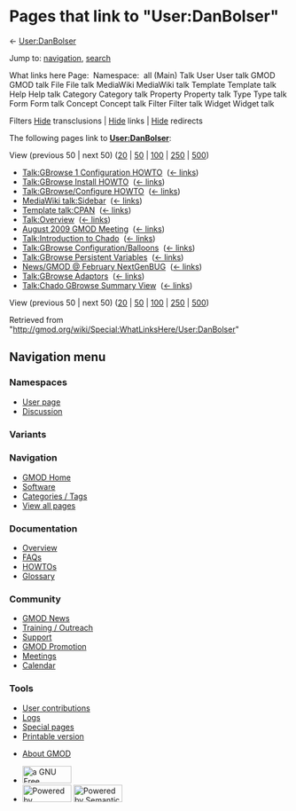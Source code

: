 <div id="mw-page-base" class="noprint">

</div>

<div id="mw-head-base" class="noprint">

</div>

<div id="content" class="mw-body" role="main">

<span id="top"></span>

<div id="mw-js-message" style="display:none;">

</div>



# <span dir="auto">Pages that link to "User:DanBolser"</span>

<div id="bodyContent">

<div id="contentSub">

← [User:DanBolser](/wiki/User:DanBolser "User:DanBolser")

</div>

<div id="jump-to-nav" class="mw-jump">

Jump to: [navigation](#mw-navigation), [search](#p-search)

</div>

<div id="mw-content-text">

What links here Page:  Namespace:  all (Main) Talk User User talk GMOD
GMOD talk File File talk MediaWiki MediaWiki talk Template Template talk
Help Help talk Category Category talk Property Property talk Type Type
talk Form Form talk Concept Concept talk Filter Filter talk Widget
Widget talk

Filters
[Hide](/mediawiki/index.php?title=Special:WhatLinksHere/User:DanBolser&hidetrans=1 "Special:WhatLinksHere/User:DanBolser")
transclusions \|
[Hide](/mediawiki/index.php?title=Special:WhatLinksHere/User:DanBolser&hidelinks=1 "Special:WhatLinksHere/User:DanBolser")
links \|
[Hide](/mediawiki/index.php?title=Special:WhatLinksHere/User:DanBolser&hideredirs=1 "Special:WhatLinksHere/User:DanBolser")
redirects

The following pages link to
**[User:DanBolser](/wiki/User:DanBolser "User:DanBolser")**:

View (previous 50 \| next 50)
([20](/mediawiki/index.php?title=Special:WhatLinksHere/User:DanBolser&limit=20 "Special:WhatLinksHere/User:DanBolser")
\|
[50](/mediawiki/index.php?title=Special:WhatLinksHere/User:DanBolser&limit=50 "Special:WhatLinksHere/User:DanBolser")
\|
[100](/mediawiki/index.php?title=Special:WhatLinksHere/User:DanBolser&limit=100 "Special:WhatLinksHere/User:DanBolser")
\|
[250](/mediawiki/index.php?title=Special:WhatLinksHere/User:DanBolser&limit=250 "Special:WhatLinksHere/User:DanBolser")
\|
[500](/mediawiki/index.php?title=Special:WhatLinksHere/User:DanBolser&limit=500 "Special:WhatLinksHere/User:DanBolser"))

- [Talk:GBrowse 1 Configuration
  HOWTO](/wiki/Talk:GBrowse_1_Configuration_HOWTO "Talk:GBrowse 1 Configuration HOWTO")
  ‎ <span class="mw-whatlinkshere-tools">([←
  links](/mediawiki/index.php?title=Special:WhatLinksHere&target=Talk%3AGBrowse+1+Configuration+HOWTO "Special:WhatLinksHere"))</span>
- [Talk:GBrowse Install
  HOWTO](/wiki/Talk:GBrowse_Install_HOWTO "Talk:GBrowse Install HOWTO") ‎
  <span class="mw-whatlinkshere-tools">([←
  links](/mediawiki/index.php?title=Special:WhatLinksHere&target=Talk%3AGBrowse+Install+HOWTO "Special:WhatLinksHere"))</span>
- [Talk:GBrowse/Configure
  HOWTO](/wiki/Talk:GBrowse/Configure_HOWTO "Talk:GBrowse/Configure HOWTO")
  ‎ <span class="mw-whatlinkshere-tools">([←
  links](/mediawiki/index.php?title=Special:WhatLinksHere&target=Talk%3AGBrowse%2FConfigure+HOWTO "Special:WhatLinksHere"))</span>
- [MediaWiki
  talk:Sidebar](/wiki/MediaWiki_talk:Sidebar "MediaWiki talk:Sidebar") ‎
  <span class="mw-whatlinkshere-tools">([←
  links](/mediawiki/index.php?title=Special:WhatLinksHere&target=MediaWiki+talk%3ASidebar "Special:WhatLinksHere"))</span>
- [Template talk:CPAN](/wiki/Template_talk:CPAN "Template talk:CPAN") ‎
  <span class="mw-whatlinkshere-tools">([←
  links](/mediawiki/index.php?title=Special:WhatLinksHere&target=Template+talk%3ACPAN "Special:WhatLinksHere"))</span>
- [Talk:Overview](/wiki/Talk:Overview "Talk:Overview") ‎
  <span class="mw-whatlinkshere-tools">([←
  links](/mediawiki/index.php?title=Special:WhatLinksHere&target=Talk%3AOverview "Special:WhatLinksHere"))</span>
- [August 2009 GMOD
  Meeting](/wiki/August_2009_GMOD_Meeting "August 2009 GMOD Meeting") ‎
  <span class="mw-whatlinkshere-tools">([←
  links](/mediawiki/index.php?title=Special:WhatLinksHere&target=August+2009+GMOD+Meeting "Special:WhatLinksHere"))</span>
- [Talk:Introduction to
  Chado](/wiki/Talk:Introduction_to_Chado "Talk:Introduction to Chado") ‎
  <span class="mw-whatlinkshere-tools">([←
  links](/mediawiki/index.php?title=Special:WhatLinksHere&target=Talk%3AIntroduction+to+Chado "Special:WhatLinksHere"))</span>
- [Talk:GBrowse
  Configuration/Balloons](/wiki/Talk:GBrowse_Configuration/Balloons "Talk:GBrowse Configuration/Balloons")
  ‎ <span class="mw-whatlinkshere-tools">([←
  links](/mediawiki/index.php?title=Special:WhatLinksHere&target=Talk%3AGBrowse+Configuration%2FBalloons "Special:WhatLinksHere"))</span>
- [Talk:GBrowse Persistent
  Variables](/wiki/Talk:GBrowse_Persistent_Variables "Talk:GBrowse Persistent Variables")
  ‎ <span class="mw-whatlinkshere-tools">([←
  links](/mediawiki/index.php?title=Special:WhatLinksHere&target=Talk%3AGBrowse+Persistent+Variables "Special:WhatLinksHere"))</span>
- [News/GMOD @ February
  NextGenBUG](/wiki/News/GMOD_@_February_NextGenBUG "News/GMOD @ February NextGenBUG")
  ‎ <span class="mw-whatlinkshere-tools">([←
  links](/mediawiki/index.php?title=Special:WhatLinksHere&target=News%2FGMOD+%40+February+NextGenBUG "Special:WhatLinksHere"))</span>
- [Talk:GBrowse
  Adaptors](/wiki/Talk:GBrowse_Adaptors "Talk:GBrowse Adaptors") ‎
  <span class="mw-whatlinkshere-tools">([←
  links](/mediawiki/index.php?title=Special:WhatLinksHere&target=Talk%3AGBrowse+Adaptors "Special:WhatLinksHere"))</span>
- [Talk:Chado GBrowse Summary
  View](/wiki/Talk:Chado_GBrowse_Summary_View "Talk:Chado GBrowse Summary View")
  ‎ <span class="mw-whatlinkshere-tools">([←
  links](/mediawiki/index.php?title=Special:WhatLinksHere&target=Talk%3AChado+GBrowse+Summary+View "Special:WhatLinksHere"))</span>

View (previous 50 \| next 50)
([20](/mediawiki/index.php?title=Special:WhatLinksHere/User:DanBolser&limit=20 "Special:WhatLinksHere/User:DanBolser")
\|
[50](/mediawiki/index.php?title=Special:WhatLinksHere/User:DanBolser&limit=50 "Special:WhatLinksHere/User:DanBolser")
\|
[100](/mediawiki/index.php?title=Special:WhatLinksHere/User:DanBolser&limit=100 "Special:WhatLinksHere/User:DanBolser")
\|
[250](/mediawiki/index.php?title=Special:WhatLinksHere/User:DanBolser&limit=250 "Special:WhatLinksHere/User:DanBolser")
\|
[500](/mediawiki/index.php?title=Special:WhatLinksHere/User:DanBolser&limit=500 "Special:WhatLinksHere/User:DanBolser"))

</div>

<div class="printfooter">

Retrieved from
"<http://gmod.org/wiki/Special:WhatLinksHere/User:DanBolser>"

</div>

<div id="catlinks" class="catlinks catlinks-allhidden">

</div>

<div class="visualClear">

</div>

</div>

</div>

<div id="mw-navigation">

## Navigation menu

<div id="mw-head">



<div id="left-navigation">

<div id="p-namespaces" class="vectorTabs" role="navigation"
aria-labelledby="p-namespaces-label">

### Namespaces

- <span id="ca-nstab-user"><a href="/wiki/User:DanBolser" accesskey="c"
  title="View the user page [c]">User page</a></span>
- <span id="ca-talk"><a
  href="/mediawiki/index.php?title=User_talk:DanBolser&amp;action=edit&amp;redlink=1"
  accesskey="t"
  title="Discussion about the content page [t]">Discussion</a></span>

</div>

<div id="p-variants" class="vectorMenu emptyPortlet" role="navigation"
aria-labelledby="p-variants-label">

### 

### Variants[](#)

<div class="menu">

</div>

</div>

</div>

<div id="right-navigation">





</div>



</div>

</div>

</div>

<div id="mw-panel">

<div id="p-logo" role="banner">

<a href="/wiki/Main_Page"
style="background-image: url(http://gmod.org/images/GMOD-cogs.png);"
title="Visit the main page"></a>

</div>

<div id="p-Navigation" class="portal" role="navigation"
aria-labelledby="p-Navigation-label">

### Navigation

<div class="body">

- <span id="n-GMOD-Home">[GMOD Home](/wiki/Main_Page)</span>
- <span id="n-Software">[Software](/wiki/GMOD_Components)</span>
- <span id="n-Categories-.2F-Tags">[Categories /
  Tags](/wiki/Categories)</span>
- <span id="n-View-all-pages">[View all
  pages](/wiki/Special:AllPages)</span>

</div>

</div>

<div id="p-Documentation" class="portal" role="navigation"
aria-labelledby="p-Documentation-label">

### Documentation

<div class="body">

- <span id="n-Overview">[Overview](/wiki/Overview)</span>
- <span id="n-FAQs">[FAQs](/wiki/Category:FAQ)</span>
- <span id="n-HOWTOs">[HOWTOs](/wiki/Category:HOWTO)</span>
- <span id="n-Glossary">[Glossary](/wiki/Glossary)</span>

</div>

</div>

<div id="p-Community" class="portal" role="navigation"
aria-labelledby="p-Community-label">

### Community

<div class="body">

- <span id="n-GMOD-News">[GMOD News](/wiki/GMOD_News)</span>
- <span id="n-Training-.2F-Outreach">[Training /
  Outreach](/wiki/Training_and_Outreach)</span>
- <span id="n-Support">[Support](/wiki/Support)</span>
- <span id="n-GMOD-Promotion">[GMOD
  Promotion](/wiki/GMOD_Promotion)</span>
- <span id="n-Meetings">[Meetings](/wiki/Meetings)</span>
- <span id="n-Calendar">[Calendar](/wiki/Calendar)</span>

</div>

</div>

<div id="p-tb" class="portal" role="navigation"
aria-labelledby="p-tb-label">

### Tools

<div class="body">

- <span id="t-contributions">[User
  contributions](/wiki/Special:Contributions/DanBolser "A list of contributions of this user")</span>
- <span id="t-log">[Logs](/wiki/Special:Log/DanBolser)</span>
- <span id="t-specialpages"><a href="/wiki/Special:SpecialPages" accesskey="q"
  title="A list of all special pages [q]">Special pages</a></span>
- <span id="t-print"><a
  href="/mediawiki/index.php?title=Special:WhatLinksHere/User:DanBolser&amp;printable=yes"
  rel="alternate" accesskey="p"
  title="Printable version of this page [p]">Printable version</a></span>

</div>

</div>

</div>

</div>

<div id="footer" role="contentinfo">

- <span id="footer-places-about">[About
  GMOD](/wiki/GMOD:About "GMOD:About")</span>

<!-- -->

- <span id="footer-copyrightico">[<img src="http://www.gnu.org/graphics/gfdl-logo-small.png" width="88"
  height="31" alt="a GNU Free Documentation License" />](http://www.gnu.org/licenses/fdl-1.3.html)</span>
- <span id="footer-poweredbyico">[<img src="/mediawiki/skins/common/images/poweredby_mediawiki_88x31.png"
  width="88" height="31" alt="Powered by MediaWiki" />](//www.mediawiki.org/)
  [<img
  src="/mediawiki/extensions/SemanticMediaWiki/includes/../resources/images/smw_button.png"
  width="88" height="31" alt="Powered by Semantic MediaWiki" />](https://www.semantic-mediawiki.org/wiki/Semantic_MediaWiki)</span>

<div style="clear:both">

</div>

</div>

